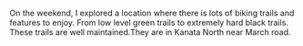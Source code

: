 On the weekend, I explored a location where there is lots of biking trails and features to enjoy. From low level green trails to extremely hard black trails. These trails are well maintained.They are in Kanata North near March road.
